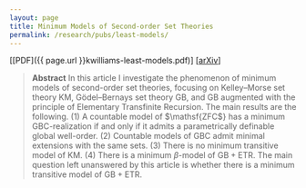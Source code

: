 ```yaml
---
layout: page
title: Minimum Models of Second-order Set Theories
permalink: /research/pubs/least-models/
---
```


[[PDF]({{ page.url }}kwilliams-least-models.pdf)] [[arXiv](https://arxiv.org/abs/1709.03955)]

> **Abstract** In this article I investigate the phenomenon of minimum models of second-order set theories, focusing on Kelley–Morse set theory $\mathsf{KM}$, Gödel–Bernays set theory $\mathsf{GB}$, and $\mathsf{GB}$ augmented with the principle of Elementary Transfinite Recursion. The main results are the following. (1) A countable model of $\mathsf{ZFC$} has a minimum $\mathsf{GBC}$-realization if and only if it admits a parametrically definable global well-order. (2) Countable models of $\mathsf{GBC}$ admit minimal extensions with the same sets. (3) There is no minimum transitive model of $\mathsf{KM}$. (4) There is a minimum $\beta$-model of $\mathsf{GB} + \mathsf{ETR}$. The main question left unanswered by this article is whether there is a minimum transitive model of $\mathsf{GB} + \mathsf{ETR}$.

